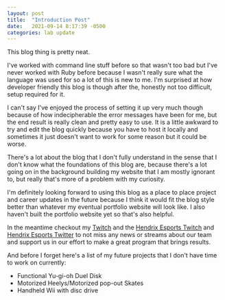 ```yaml
---
layout: post
title:  "Introduction Post"
date:   2021-09-14 8:17:39 -0500
categories: lab update
---
```

This blog thing is pretty neat.

I've worked with command line stuff before so that wasn't too bad but I've never worked with Ruby before because I wasn't really sure what the language was used for so a lot of this is new to me. I'm surprised at how developer friendly this blog is though after the, honestly not
too difficult, setup required for it.

I can't say I've enjoyed the process of setting it up very much though because of how indecipherable the error messages have been for me, but the end result is really clean and pretty easy to use. It is a little awkward to try and edit the blog quickly because you have to host it locally and sometimes it just doesn't want to work for some reason but it could be worse.

There's a lot about the blog that I don't fully understand in the sense that I don't know what the foundations of this blog are, because there's a
lot going on in the background building my website that I am mostly ignorant to, but really that's more of a problem with my curiosity.

I'm definitely looking forward to using this blog as a place to place project and career updates in the future because I think it would fit the blog style better than whatever my eventual portfolio website will look like. I also haven't built the portfolio website yet so that's also helpful.

In the meantime checkout my [Twitch][twitch-link] and the [Hendrix Esports Twitch][esports-twitch] and [Hendrix Esports Twitter][esports-twitter] to not miss any news or streams about our team and support us in our effort to make a great program that brings results.

And before I forget here's a list of my future projects that I don't have time to work on currently:
* Functional Yu-gi-oh Duel Disk
* Motorized Heelys/Motorized pop-out Skates
* Handheld Wii with disc drive

[twitch-link]: https://www.twitch.tv/derplink26
[esports-twitch]: https://www.twitch.tv/hendrixesports
[esports-twitter]: https://twitter.com/HendrixEsports?ref_src=twsrc%5Egoogle%7Ctwcamp%5Eserp%7Ctwgr%5Eauthor
